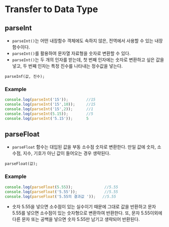 # Transfer to Data Type

## parseInt
- `parseInt()`는 어떤 내장함수 객체에도 속하지 않은, 전역에서 사용할 수 있는 내장 함수이다. 
- `parseInt()`를 활용하여 문자열 자료형을 숫자로 변환할 수 있다. 
- `parseInt()`는 두 개의 인자를 받는데, 첫 번째 인자에는 숫자로 변환하고 싶은 값을 넣고, 두 번째 인자는 특정 진수를 나타내는 정수값을 넣는다.
```
parseInf(값, 진수);
```

### Example
```js
console.log(parseInt('15'));        //15
console.log(parseInt('15',10));     //15
console.log(parseInt('15',2));      //1
console.log(parseInt(5.15));        //5
console.log(parseInt('5.15'));      5
```

## parseFloat
- `parseFloat` 함수는 대입된 값을 부동 소수점 숫자로 변환한다. 만일 값에 숫자, 소수점, 지수, 기호가 아닌 값이 들어오는 경우 생략된다.
```
parseFloat(값);
```

### Example
```js
console.log(parseFloat(5.55));              //5.55
console.log(parseFloat('5.55'));            //5.55
console.log(parseFloat('5.55의 결과값 '));   //5.55
```
- 숫자 5.55을 넣으면 소수점이 있는 실수이기 때문에 그대로 값을 반환하고 문자 5.55를 넣으면 소수점이 있는 숫자형으로 변환하여 반환한다. 또, 문자 5.55이외에 다른 문자 또는 공백을 넣으면 숫자 5.55만 남기고 생략되어 반환된다.
